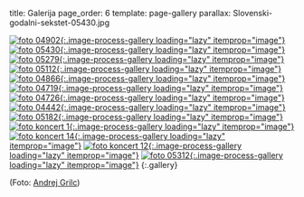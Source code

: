 title: Galerija
page_order: 6
template: page-gallery
parallax: Slovenski-godalni-sekstet-05430.jpg


[![foto 04902][id04902]{:.image-process-gallery loading="lazy" itemprop="image"}][id04902]
[![foto 05430][id05430]{:.image-process-gallery loading="lazy" itemprop="image"}][id05430]
[![foto 05279][id05279]{:.image-process-gallery loading="lazy" itemprop="image"}][id05279]
[![foto 05112][id05112]{:.image-process-gallery loading="lazy" itemprop="image"}][id05112]
[![foto 04866][id04866]{:.image-process-gallery loading="lazy" itemprop="image"}][id04866]
[![foto 04719][id04719]{:.image-process-gallery loading="lazy" itemprop="image"}][id04719]
[![foto 04726][id04726]{:.image-process-gallery loading="lazy" itemprop="image"}][id04726]
[![foto 04442][id04442]{:.image-process-gallery loading="lazy" itemprop="image"}][id04442]
[![foto 05182][id05182]{:.image-process-gallery loading="lazy" itemprop="image"}][id05182]
[![foto koncert 1][idk1]{:.image-process-gallery loading="lazy" itemprop="image"}][idk1]
[![foto koncert 14][idk4]{:.image-process-gallery loading="lazy" itemprop="image"}][idk4]
[![foto koncert 12][idk12]{:.image-process-gallery loading="lazy" itemprop="image"}][idk12]
[![foto 05312][id05312]{:.image-process-gallery loading="lazy" itemprop="image"}][id05312]
{:.gallery}

(Foto: [Andrej Grilc])


[Andrej Grilc]: https://www.andrej-grilc.com
[id04902]: {static}/images/gallery/04902.jpg
[id05430]: {static}/images/gallery/05430.jpg
[id05279]: {static}/images/gallery/05279.jpg
[id05112]: {static}/images/gallery/05112.jpg
[id04866]: {static}/images/gallery/04866.jpg
[id04719]: {static}/images/gallery/04719.jpg
[id04726]: {static}/images/gallery/04726.jpg
[id04442]: {static}/images/gallery/04442.jpg
[id05182]: {static}/images/gallery/05182.jpg
[id05312]: {static}/images/gallery/05312.jpg
[idk1]: {static}/images/gallery/godalni-sekstet-1.jpg
[idk4]: {static}/images/gallery/godalni-sekstet-4.jpg
[idk12]: {static}/images/gallery/godalni-sekstet-12.jpg
